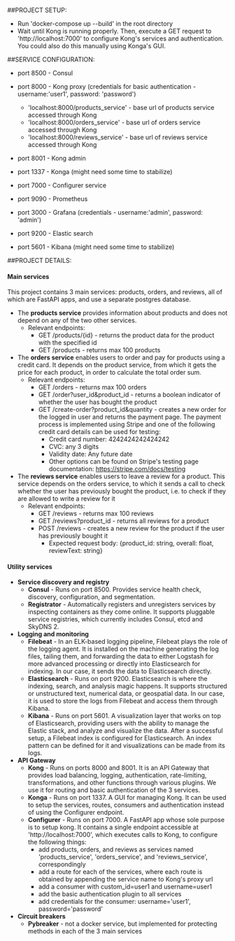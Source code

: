 ##PROJECT SETUP:
- Run 'docker-compose up --build' in the root directory
- Wait until Kong is running properly. Then, execute a GET request to 'http://localhost:7000' to configure Kong's services and authentication. You could also do this manually using Konga's GUI.

##SERVICE CONFIGURATION:
- port 8500 - Consul

- port 8000 - Kong proxy (credentials for basic authentication - username:'user1', password: 'password')
    - 'localhost:8000/products_service' - base url of products service accessed through Kong
    - 'localhost:8000/orders_service' - base url of orders service accessed through Kong
    - 'localhost:8000/reviews_service' - base url of reviews service accessed through Kong
- port 8001 - Kong admin
- port 1337 - Konga (might need some time to stabilize)
- port 7000 - Configurer service

- port 9090 - Prometheus
- port 3000 - Grafana (credentials - username:'admin', password: 'admin')
- port 9200 - Elastic search
- port 5601 - Kibana (might need some time to stabilize)

##PROJECT DETAILS:
#### Main services
This project contains 3 main services: products, orders, and reviews, all of which are FastAPI apps, and use a separate postgres database.
- The **products service** provides information about products and does not depend on any of the two other services. 
    - Relevant endpoints:
        - GET /products/{id} - returns the product data for the product with the specified id
        - GET /products - returns max 100 products
- The **orders service** enables users to order and pay for products using a credit card. It depends on the product service, from which it gets the price for each product, in order to calculate the total order sum. 
    - Relevant endpoints:
        - GET /orders - returns max 100 orders
        - GET /order?user_id&product_id - returns a boolean indicator of whether the user has bought the product
        - GET /create-order?product_id&quantity - creates a new order for the logged in user and returns the payment page. The payment process is implemented using Stripe and one of the following credit card details can be used for testing:
            - Credit card number: 4242424242424242
            - CVC: any 3 digits
            - Validity date: Any future date
            - Other options can be found on Stripe's testing page documentation: https://stripe.com/docs/testing
- The **reviews service** enables users to leave a review for a product. This service depends on the orders service, to which it sends a call to check whether the user has previously bought the product, i.e. to check if they are allowed to write a review for it
    - Relevant endpoints:
        - GET /reviews - returns max 100 reviews
        - GET /reviews?product_id - returns all reviews for a product
        - POST /reviews - creates a new review for the product if the user has previously bought it
            - Expected request body: {product_id: string, overall: float, reviewText: string}
        
#### Utility services
- **Service discovery and registry**      
    - **Consul** - Runs on port 8500. Provides service health check, discovery, configuration, and segmentation. 
    - **Registrator** - Automatically registers and unregisters services by inspecting containers as they come online. It supports pluggable service registries, which currently includes Consul, etcd and SkyDNS 2.
- **Logging and monitoring**
    - **Filebeat** - In an ELK-based logging pipeline, Filebeat plays the role of the logging agent. It is installed on the machine generating the log files, tailing them, and forwarding the data to either Logstash for more advanced processing or directly into Elasticsearch for indexing. In our case, it sends the data to Elasticsearch directly.
    - **Elasticsearch** - Runs on port 9200. Elasticsearch is where the indexing, search, and analysis magic happens. It supports structured or unstructured text, numerical data, or geospatial data. In our case, it is used to store the logs from Filebeat and access them through Kibana.
    - **Kibana** - Runs on port 5601. A visualization layer that works on top of Elasticsearch, providing users with the ability to manage the Elastic stack, and analyze and visualize the data. After a successful setup, a Filebeat index is configured for Elasticsearch. An index pattern can be defined for it and visualizations can be made from its logs.
- **API Gateway**
    - **Kong** - Runs on ports 8000 and 8001. It is an API Gateway that provides load balancing, logging, authentication, rate-limiting, transformations, and other functions through various plugins. We use it for routing and basic authentication of the 3 services.
    - **Konga** - Runs on port 1337. A GUI for managing Kong. It can be used to setup the services, routes, consumers and authentication instead of using the Configurer endpoint.
    - **Configurer** - Runs on port 7000. A FastAPI app whose sole purpose is to setup kong. It contains a single endpoint accessible at 'http://localhost:7000', which executes calls to Kong, to configure the following things:
        - add products, orders, and reviews as services named 'products_service', 'orders_service', and 'reviews_service', correspondingly
        - add a route for each of the services, where each route is obtained by appending the service name to Kong's proxy url
        - add a consumer with custom_id=user1 and username=user1
        - add the basic authentication plugin to all services
        - add credentials for the consumer: username='user1', password='password'
- **Circuit breakers**
    - **Pybreaker** - not a docker service, but implemented for protecting methods in each of the 3 main services
            